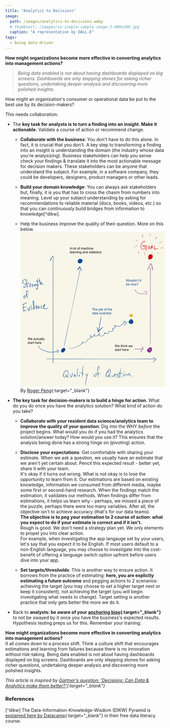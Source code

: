 ```yaml
---
title: "Analytics to Decisions"
image: 
  path: /images/analytics-to-decisions.webp
  # thumbnail: /images/so-simple-sample-image-3-400x200.jpg
  caption: "A representation by DALL-E"
tags:
  - being data-driven
---
```

**How might organizations become more effective in converting analytics into management actions?** 

> *Being data enabled is not about having dashboards displayed on big screens. Dashboards are only stepping stones for asking richer questions, undertaking deeper analysis and discovering more polished insights.*

How might an organization's consumer or operational data be put to the best use by its decision-makers?

This needs collaboration: 
* The **key task for analysts is to turn a finding into an insight. Make it actionable.** Validate a course of action or recommend change. 
  * **Collaborate with the business**: You don't have to do this alone. In fact, it is crucial that you don't. A key step to transforming a finding into an insight is understanding the domain (the industry whose data you're analysizing). Business stakeholders can help you sense check your findings & translate it into the most actionable message for decision makers. These stakeholders can be anyone that understand the subject. For example, in a software company, they could be developers, designers, product managers or other leads. 

  * **Build your domain knowledge**: You can always ask stakeholders but, finally, it is you that has to cross the chasm from numbers into meaning. Level up your subject understanding by asking for recommendations to reliable material (docs, books, videos, etc.) so that you can continuously build bridges from information to knowledge[^dikw]. 

  * Help the business improve the quality of their question. More on this below. 
  ![](/images/question_quality_evidence.png)
  By [Roger Peng](https://simplystatistics.org/posts/2019-04-17-tukey-design-thinking-and-better-questions/){:target="_blank"}

* **The key task for decision-makers is to build a hinge for action.** What do you do once you have the analytics solution? What kind of action do you take?
  * **Collaborate with your resident data science/analytics team to improve the quality of your question**: Dig into the WHY *before* the project begins. What would you do if you had the analytics solution/answer today? How would you use it? This ensures that the analysis being done has a strong hinge on (pivoting) action. 

  * **Disclose your expectations**: Get comfortable with sharing your estimate. When we ask a question, we usually have an estimate that we aren't yet certain about. Pencil this expected result - better yet, share it with your team.  
  It's okay if it turns out wrong. What is not okay is to lose the opportunity to learn from it. Our estimations are based on existing knowledge, information we consumed from different media, maybe some first or second-hand research. When the findings match the estimation, it validates our methods. When findings differ from estimations, it helps us learn why - perhaps, we missed a piece of the puzzle, perhaps there were too many variables. After all, the objective isn't to achieve accuracy (that's for our data teams).  
  **The objective is to peg your estimation to 2 course of action: what you expect to do if your estimate is correct and if it isn't.**  
  Rough is good. We don't need a strategy plan yet. We only elements to propel you into clear action.   
  For example, when investigating the app langauge set by your users, let's say that you expect it to be English. If most users default to a non-English language, you may choose to investigate into the cost-benefit of offering a language switch option upfront before users dive into your app.

  * **Set targets/thresholds**: This is another way to ensure action. It borrows from the practice of estimating: **here, you are explictly estimating a future outcome** and pegging actions to 2 scenarios: achieving the target (you may choose to set a higher target next or keep it consistent), not achieving the target (you will begin investigating what needs to change). Target setting is another practice that only gets better the more we do it. 

* Back to **analysts: be aware of your [anchoring bias](https://www.simplypsychology.org/what-is-the-anchoring-bias.html){:target="_blank"}** to not be swayed by it once you have the business's expected results. Hypothesis testing preps us for this. Remember your training.

**How might organizations become more effective in converting analytics into management actions?**  
It all comes down to a process shift. Think a culture shift that encourages estimations and learning from failures because there is no innovation without risk-taking.
Being data enabled is not about having dashboards displayed on big screens. Dashboards are only stepping stones for asking richer questions, undertaking deeper analysis and discovering more polished insights.


*This article is inspired by [Gartner's question: 'Decisions: Can Data & Analytics make them better?'](https://www.gartner.com/en/articles/highlights-from-gartner-data-analytics-summit-2024){:target="_blank"}*

### References
[^dikw] The Data-Information-Knowledge-Wisdom (DIKW) Pyramid is [explained here by Datacamp](https://campus.datacamp.com/courses/introduction-to-data-literacy/data-literacy-basics?ex=5){:target="_blank"} in their free data literacy course.
